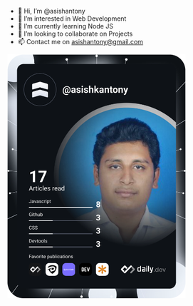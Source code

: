 - 👋 Hi, I’m @asishantony
- 👀 I’m interested in Web Development
- 🌱 I’m currently learning Node JS
- 💞️ I’m looking to collaborate on Projects
- 📫 Contact me on asishantony@gmail.com

<a href="https://app.daily.dev/asishkantony"><img src="https://github.com/asishantony/asishantony/blob/master/devcard.svg" width="400" alt="Asish K Antony's Dev Card"/></a>
<!-- <a href="https://app.daily.dev/DailyDevTips"><img src="https://github.com/rebelchris/rebelchris/blob/master/devcard.svg" width="400" alt="Chris Bongers's Dev Card"/></a> -->

<!---
asishantony/asishantony is a ✨ special ✨ repository because its `README.md` (this file) appears on your GitHub profile.
You can click the Preview link to take a look at your changes.
--->
